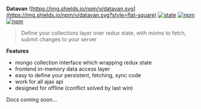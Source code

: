 __Datavan__ ![https://img.shields.io/npm/v/datavan.svg](https://img.shields.io/npm/v/datavan.svg?style=flat-square) [![state](https://img.shields.io/badge/state-dev-green.svg?style=flat-square)]() [![npm](https://img.shields.io/npm/dt/datavan.svg?maxAge=2592000&style=flat-square)]() [![npm](https://img.shields.io/npm/l/datavan.svg?style=flat-square)]()

> Define your collections layer over redux state, with mixins to fetch, submit changes to your server

__Features__
- mongo collection interface which wrapping redux state
- frontend in-memory data access layer
- easy to define your persistent, fetching, sync code
- work for all ajax api
- designed for offline (conflict solved by last win)


Docs coming soon...
